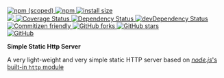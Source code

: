 <p dir="auto">
	<a href="https://npmjs.com/package/simplatic-http-server">
		<img alt="npm (scoped)" src="https://img.shields.io/npm/v/simplatic-http-server.svg">
	</a>
	<a href="https://npmjs.com/package/simplatic-http-server">
		<img alt="npm" src="https://img.shields.io/npm/dt/simplatic-http-server.svg">
	</a>
	<a href="https://packagephobia.now.sh/result?p=simplatic-http-server">
		<img src="https://packagephobia.now.sh/badge?p=simplatic-http-server" alt="install size">
	</a>
	<br>
	<a href="https://circleci.com/gh/mirismaili/simplatic-http-server">
		<img src="https://circleci.com/gh/mirismaili/simplatic-http-server.svg?style=svg">
	</a>
	<a href='https://coveralls.io/github/mirismaili/simplatic-http-server?branch=master'>
		<img src='https://coveralls.io/repos/github/mirismaili/simplatic-http-server/badge.svg?branch=master' alt='Coverage Status' />
	</a>
	<a href="https://david-dm.org/mirismaili/simplatic-http-server">
		<img src="https://david-dm.org/mirismaili/simplatic-http-server.svg" alt="Dependency Status">
	</a>
	<a href="https://david-dm.org/mirismaili/simplatic-http-server?type=dev">
		<img src="https://david-dm.org/mirismaili/simplatic-http-server/dev-status.svg" alt="devDependency Status">
	</a>
	<br>
	<a href="http://commitizen.github.io/cz-cli/">
		<img alt="Commitizen friendly" src="https://img.shields.io/badge/commitizen-friendly-brightgreen.svg">
	</a>
	<a href="https://github.com/mirismaili/simplatic-http-server/fork">
		<img src="https://img.shields.io/github/forks/mirismaili/simplatic-http-server.svg?style=social" alt="GitHub forks">
	</a>
	<a href="https://github.com/mirismaili/simplatic-http-server">
		<img src="https://img.shields.io/github/stars/mirismaili/simplatic-http-server.svg?style=social" alt="GitHub stars">
	</a>
	<br>
	<a href="https://github.com/mirismaili/simplatic-http-server/blob/master/LICENSE">
		<img alt="GitHub" src="https://img.shields.io/github/license/mirismaili/simplatic-http-server.svg">
	</a>
</p>

**Simple Static Http Server**

A very light-weight and very simple static HTTP server based on [*node.js*'s built-in `http` module](https://nodejs.org/api/http.html) 
